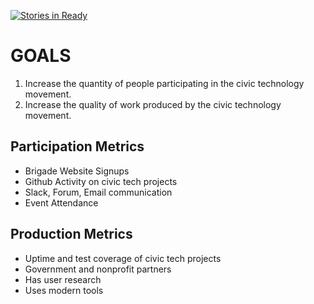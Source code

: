 [![Stories in Ready](https://badge.waffle.io/codeforamerica/civictech.png?label=ready&title=Ready)](https://waffle.io/codeforamerica/civictech)
# GOALS

1. Increase the quantity of people participating in the civic technology movement.
2. Increase the quality of work produced by the civic technology movement.

## Participation Metrics

* Brigade Website Signups
* Github Activity on civic tech projects
* Slack, Forum, Email communication
* Event Attendance

## Production Metrics

* Uptime and test coverage of civic tech projects
* Government and nonprofit partners
* Has user research
* Uses modern tools
